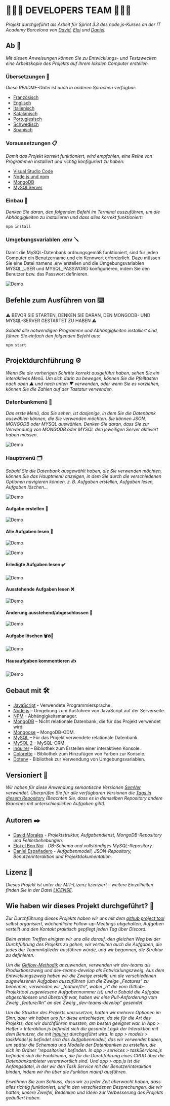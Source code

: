 # 🧑🏻‍💻 DEVELOPERS TEAM 🧑🏻‍💻

_Projekt durchgeführt als Arbeit für Sprint 3.3 des node.js-Kurses an der IT Academy Barcelona von [David](https://github.com/dmoralesl), [Eloi](https://github.com/Eloielbonnoi) und [ Daniel](https://github.com/DanielEspanadero)._

## Ab 🚀

_Mit diesen Anweisungen können Sie zu Entwicklungs- und Testzwecken eine Arbeitskopie des Projekts auf Ihrem lokalen Computer erstellen._

### Übersetzungen 💬

_Diese README-Datei ist auch in anderen Sprachen verfügbar:_
- [Französisch](https://github.com/DanielEspanadero/nodeInitialDemo/blob/dev-teams/docs/README-fr.md)
- [Englisch](https://github.com/DanielEspanadero/nodeInitialDemo/blob/dev-teams/README.md)
- [Italienisch](https://github.com/DanielEspanadero/nodeInitialDemo/blob/dev-teams/docs/README-it.md)
- [Katalanisch](https://github.com/DanielEspanadero/nodeInitialDemo/blob/dev-teams/README-cat.md)
- [Portugiesisch](https://github.com/DanielEspanadero/nodeInitialDemo/blob/dev-teams/docs/README-pt.md)
- [Schwedisch](https://github.com/DanielEspanadero/nodeInitialDemo/blob/dev-teams/docs/README-se.md)
- [Spanisch](https://github.com/DanielEspanadero/nodeInitialDemo/blob/dev-teams/docs/README-es.md)

### Voraussetzungen 📋

_Damit das Projekt korrekt funktioniert, wird empfohlen, eine Reihe von Programmen installiert und richtig konfiguriert zu haben:_
- [Visual Studio Code](https://code.visualstudio.com/download)
- [Node.js und npm](https://nodejs.org/es/)
- [MongoDB](https://docs.mongodb.com/manual/installation/)
- [MySQLServer](https://dev.mysql.com/downloads/)

### Einbau 🔧

_Denken Sie daran, den folgenden Befehl im Terminal auszuführen, um die Abhängigkeiten zu installieren und dass alles korrekt funktioniert:_
```
npm install
```

### Umgebungsvariablen .env 🪛

Damit die MySQL-Datenbank ordnungsgemäß funktioniert, sind für jeden Computer ein Benutzername und ein Kennwort erforderlich. Dazu müssen Sie eine Datei namens .env erstellen und die Umgebungsvariablen MYSQL_USER und MYSQL_PASSWORD konfigurieren, indem Sie den Benutzer bzw. das Passwort definieren.

![Demo](https://github.com/DanielEspanadero/nodeInitialDemo/blob/dev-teams/docs/dev-team-mysql-env.png)

## Befehle zum Ausführen von ⌨️

⚠️ BEVOR SIE STARTEN, DENKEN SIE DARAN, DEN MONGODB- UND MYSQL-SERVER GESTARTET ZU HABEN ⚠️

_Sobald alle notwendigen Programme und Abhängigkeiten installiert sind, führen Sie einfach den folgenden Befehl aus:_
```
npm start
```

## Projektdurchführung ⚙️

_Wenn Sie die vorherigen Schritte korrekt ausgeführt haben, sehen Sie ein interaktives Menü. Um sich darin zu bewegen, können Sie die Pfeiltasten nach oben ▲ und nach unten ▼ verwenden, oder wenn Sie es vorziehen, können Sie die Zahlen auf der Tastatur verwenden._

### Datenbankmenü 📀

_Das erste Menü, das Sie sehen, ist dasjenige, in dem Sie die Datenbank auswählen können, die Sie verwenden möchten. Sie können JSON, MONGODB oder MYSQL auswählen. Denken Sie daran, dass Sie zur Verwendung von MONGODB oder MYSQL den jeweiligen Server aktiviert haben müssen._

![Demo](https://github.com/DanielEspanadero/nodeInitialDemo/blob/dev-teams/docs/dev-team-db.png)

### Hauptmenü 🗂

_Sobald Sie die Datenbank ausgewählt haben, die Sie verwenden möchten, können Sie das Hauptmenü anzeigen, in dem Sie durch die verschiedenen Optionen navigieren können, z. B. Aufgaben erstellen, Aufgaben lesen, Aufgaben löschen..._

![Demo](https://github.com/DanielEspanadero/nodeInitialDemo/blob/dev-teams/docs/dev-team-main-menu.png)

#### Aufgabe erstellen 📝

![Demo](https://github.com/DanielEspanadero/nodeInitialDemo/blob/dev-teams/docs/dev-team-create-task.png)

#### Alle Aufgaben lesen 📖

![Demo](https://github.com/DanielEspanadero/nodeInitialDemo/blob/dev-teams/docs/dev-team-read-all-tasks-1.png)

![Demo](https://github.com/DanielEspanadero/nodeInitialDemo/blob/dev-teams/docs/dev-team-read-all-tasks-2.png)

#### Erledigte Aufgaben lesen ✔️

![Demo](https://github.com/DanielEspanadero/nodeInitialDemo/blob/dev-teams/docs/dev-team-read-completed-tasks.png)

#### Ausstehende Aufgaben lesen ❌

![Demo](https://github.com/DanielEspanadero/nodeInitialDemo/blob/dev-teams/docs/dev-team-read-pending-tasks.png)

#### Änderung ausstehend/abgeschlossen 🚥

![Demo](https://github.com/DanielEspanadero/nodeInitialDemo/blob/dev-teams/docs/dev-team-pending-completed.png)

#### Aufgabe löschen 🗑🔥🧨

![Demo](https://github.com/DanielEspanadero/nodeInitialDemo/blob/dev-teams/docs/dev-tem-delete-task.png)

#### Hausaufgaben kommentieren ✍️

![Demo](https://github.com/DanielEspanadero/nodeInitialDemo/blob/dev-teams/docs/dev-team-comment-task.png)

## Gebaut mit 🛠️
* [JavaScript](https://developer.mozilla.org/es/docs/Web/JavaScript) - Verwendete Programmiersprache.
* [Node.js](https://nodejs.org/es/docs/) – Umgebung zum Ausführen von JavaScript auf der Serverseite.
* [NPM](https://www.npmjs.com/) - Abhängigkeitsmanager.
* [MongoDB](https://docs.mongodb.com/) – Nicht relationale Datenbank, die für das Projekt verwendet wird.
* [Mongoose](https://mongoosejs.com/docs/guide.html) – MongoDB-ODM.
* [MySQL](https://dev.mysql.com/) – Für das Projekt verwendete relationale Datenbank.
* [MySQL 2](https://www.npmjs.com/package/mysql2) – MySQL-ORM.
* [Inquirer](https://github.com/SBoudrias/Inquirer.js) – Bibliothek zum Erstellen einer interaktiven Konsole.
* [Colorette](https://github.com/jorgebucaran/colorette) - Bibliothek zum Hinzufügen von Farben zur Konsole.
* [Dotenv](https://www.npmjs.com/package/dotenv) - Bibliothek zur Verwendung von Umgebungsvariablen.

## Versioniert 📌
_Wir haben für diese Anwendung semantische Versionen [SemVer](http://semver.org/) verwendet. Überprüfen Sie für alle verfügbaren Versionen die [Tags in diesem Repository](https://github.com/DanielEspanadero/nodeInitialDemo/tree/dev-teams) (Beachten Sie, dass es in demselben Repository andere Branches mit unterschiedlichen Aufgaben gibt)._

## Autoren ✒️
* [David Morales](https://github.com/dmoralesl) - *Projektstruktur, Aufgabendienst, MongoDB-Repository und Fehlerbehebungen.*
* [Eloi el Bon Noi](https://github.com/Eloielbonnoi) - *DB-Schema und vollständiges MySQL-Repository.*
* [Daniel Españadero](https://github.com/DanielEspanadero) - *Aufgabenmodell, JSON-Repository, Benutzerinteraktion und Projektdokumentation.*

## Lizenz 📄
_Dieses Projekt ist unter der MIT-Lizenz lizenziert – weitere Einzelheiten finden Sie in der Datei [LICENSE](https://github.com/DanielEspanadero/nodeInitialDemo/blob/dev-teams/LICENSE)._


## Wie haben wir dieses Projekt durchgeführt? 📝

_Zur Durchführung dieses Projekts haben wir uns mit dem [github project tool](https://github.com/DanielEspanadero/nodeInitialDemo/projects/1) selbst organisiert, wöchentliche Follow-up-Meetings abgehalten, Aufgaben verteilt und den Kontakt praktisch gepflegt jeden Tag über Discord._

_Beim ersten Treffen einigten wir uns alle darauf, den gleichen Weg bei der Durchführung des Projekts zu gehen, wir verteilten auch die Aufgaben, die jedes der Teammitglieder ausführen würde, und wir begannen, die Struktur zu definieren._

_Um die [Gitflow-Methodik](https://datasift.github.io/gitflow/IntroducingGitFlow.html) anzuwenden, verwenden wir dev-teams als Produktionszweig und dev-teams-develop als Entwicklungszweig. Aus dem Entwicklungszweig haben wir die Zweige erstellt, um die verschiedenen zugewiesenen Aufgaben auszuführen (um die Zweige „Features“ zu benennen, verwenden wir „feature/#n“, wobei „n“ die vom Github-Projekttool zugewiesene Aufgabennummer ist) und a Sobald die Aufgabe abgeschlossen und überprüft war, haben wir eine Pull-Anforderung vom Zweig „feature/#n“ an den Zweig „dev-teams-develop“ gesendet._

_Um die Struktur des Projekts umzusetzen, hatten wir mehrere Optionen im Sinn, aber wir haben uns für diese entschieden, da sie für die Art des Projekts, das wir durchführen mussten, am besten geeignet war. In App > Helfer > Interaktion.js befindet sich die gesamte Logik der Interaktion mit dem Benutzer, die mit [inquirer](https://www.npmjs.com/package/inquirer) durchgeführt wird. In app > models > taskModel.js befindet sich das Aufgabenmodell, das wir verwendet haben, um später die Schemata und Modelle der Datenbanken zu erstellen, die sich im Ordner "repositories" befinden. In app > services > taskServices.js befinden sich die Funktionen, die für die Durchführung eines CRUD über die Datenbankanbieter verantwortlich sind. Und app > app.js ist die Anfangsdatei, in der wir den Task Service mit der Benutzerinteraktion binden, indem wir ihn über die Funktion main() ausführen._

_Erwähnen Sie zum Schluss, dass wir zu jeder Zeit überwacht haben, dass alles richtig funktioniert, und in den verschiedenen Besprechungen, die wir hatten, unsere Zweifel, Bedenken und Ideen zur Verbesserung des Projekts geäußert haben._